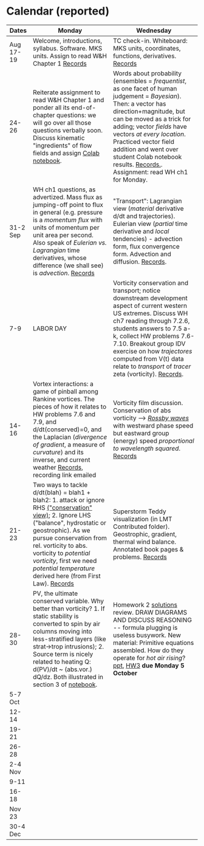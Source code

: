 # Calendar (reported) 

Dates	|Monday	|Wednesday
-------|------------- | ------------- 
Aug 17-19 |Welcome, introductions, syllabus. Software. MKS units. Assign to read W&H Chapter 1 [Records](https://github.com/ATMOcanes/ATM651_2020/tree/master/Class_sessions/2020-08-17) | TC check-in. Whiteboard: MKS units, coordinates, functions, derivatives.  [Records](https://github.com/ATMOcanes/ATM651_2020/tree/master/Class_sessions/2020-08-19) 
24-26	|Reiterate assignment to read W&H Chapter 1 and ponder all its end-of-chapter questions: we will go over all those questions verbally soon. Discuss kinematic "ingredients" of flow fields and assign [Colab notebook](https://colab.research.google.com/drive/1uY31iYu5dZ5E9F-UoYrpWQf4UnJLvoKG?usp=sharing#scrollTo=IWjRtVAGK6Fk).| Words about probability (ensembles = *frequentist*, as one facet of human judgement = *Bayesian*). Then: a vector has direction+magnitude, but can be moved as a trick for adding; vector *fields* have vectors *at every location*. Practiced vector field addition and went over student Colab notebook results. [Records.](https://github.com/ATMOcanes/ATM651_2020/tree/master/Class_sessions/2020-08-26%20kinematics%2C%20vector%20field%20decomposition). Assignment: read WH ch1 for Monday. 
31-2 Sep|WH ch1 questions, as advertized. Mass flux as jumping-off point to flux in general (e.g. pressure is a *momentum flux* with units of momentum per unit area per second. Also speak of *Eulerian vs. Lagrangian* time derivatives, whose difference (we shall see) is *advection*. [Records](https://github.com/ATMOcanes/ATM651_2020/tree/master/Class_sessions/2020-08-31%20flux%2C%20stationary%20patterns) | "Transport": Lagrangian view (*material* derivative d/dt and trajectories). Eulerian view (*partial* time derivative and *local* tendencies) - advection form, flux convergence form. Advection and diffusion. [Records](https://github.com/ATMOcanes/ATM651_2020/tree/master/Class_sessions/2020-09-02%20transport%2C%20flux%20vs.%20advection%20).
7-9	|LABOR DAY | Vorticity conservation and transport; notice downstream development aspect of current western US extremes. Discuss WH ch7 reading through 7.2.6, students answers to 7.5 a-k, collect HW problems 7.6-7.10. Breakout group IDV exercise on how *trajectores* computed from V(t) data relate to *transport* of *tracer* zeta (vorticity). [Records](https://github.com/ATMOcanes/ATM651_2020/tree/master/Class_sessions/2020-09-09%20IDV%20trajectories%20and%20vorticity%20as%20tracer).
|14-16	|Vortex interactions: a game of pinball among Rankine vortices. The pieces of how it relates to HW problems 7.6 and 7.9, and d/dt(conserved)=0, and the Laplacian (*divergence of gradient*, a measure of *curvature*) and its inverse, and current weather [Records](https://github.com/ATMOcanes/ATM651_2020/tree/master/Class_sessions/2020-09-14%20vortex%20interactions%2C%20HW1), recording link emailed | Vorticity film discussion. Conservation of abs vorticity --> [*Rossby waves*](https://journals.ametsoc.org/mwr/article/146/7/1965/103117/Rossby-Wave-Packets-on-the-Midlatitude-Waveguide-A) with westward phase speed but eastward group (energy) speed *proportional to wavelength squared*. [Records](https://github.com/ATMOcanes/ATM651_2020/tree/master/Class_sessions/2020-09-16%20vorticity%20films%2C%20absvor-Rossbywaves)  
21-23	|Two ways to tackle d/dt(blah) = blah1 + blah2: 1. attack or ignore RHS [("conservation" view)](https://www.youtube.com/watch?v=AeNSMJtKGc0); 2. Ignore LHS ("balance", hydrostatic or geostrophic). As we pursue conservation from rel. vorticity to abs. vorticity to *potential vorticity*, first we need *potential temperature* derived here (from First Law). [Records](https://github.com/ATMOcanes/ATM651_2020/tree/master/Class_sessions/2020-09-21%20balance%20(no%20d:dt)%20vs.%20conservation%20(zero%20RHS).%20Potential%20temp.%20) | Superstorm Teddy visualization (in LMT Contributed folder). Geostrophic, gradient, thermal wind balance. Annotated book pages & problems. [Records](https://github.com/ATMOcanes/ATM651_2020/tree/master/Class_sessions/2020-09-23%20gradient%20wind%2C%20thermal%20wind%2C%20bookproblems)
28-30	|PV, the ultimate conserved variable. Why better than vorticity? 1. If static stability is converted to spin by air columns moving into less-stratified layers (like strat->trop intrusions); 2. Source term is nicely related to heating Q: d(PV)/dt ~ (abs.vor.) dQ/dz. Both illustrated in section 3 of [notebook](https://github.com/Unidata/drilsdown/blob/master/UseCase_Examples/Weather_Event_Case_Study/Superstorm_Teddy_Sep2020.ipynb). | Homework 2 [solutions](https://github.com/ATMOcanes/ATM651_2020/blob/master/Exam_and_problems/HW2_WHproblems_solutions.pdf) review. DRAW DIAGRAMS AND DISCUSS REASONING -- formula plugging is useless busywork. New material: Primitive equations assembled. How do they operate for *hot air rising*? [ppt](https://github.com/ATMOcanes/ATM651_2020/tree/master/Class_sessions/2020-09-29%20PE%20view%20of%20how%20hot%20air%20rises), [HW3](https://github.com/ATMOcanes/ATM651_2020/blob/master/Exam_and_problems/HW3.PE_hotairrises.how.pdf) **due Monday 5 October**
5-7 Oct	||
12-14	||
19-21	||
26-28	||
2-4 Nov	||
9-11	||
16-18	||
Nov 23	||
30-4 Dec||
